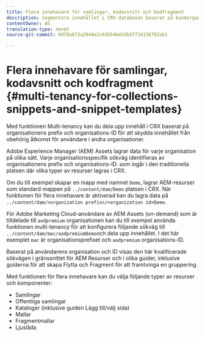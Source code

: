 ```yaml
---
title: Flera innehavare för samlingar, kodavsnitt och kodfragment
description: Segmentera innehållet i CRX-databasen baserat på kundorganisationen för att förhindra obehörig åtkomst.
contentOwner: AG
translation-type: tm+mt
source-git-commit: 0d70a672a2944e2c03b54beb3b5f734136792ab1

---
```



# Flera innehavare för samlingar, kodavsnitt och kodfragment {#multi-tenancy-for-collections-snippets-and-snippet-templates}

Med funktionen Multi-tenancy kan du dela upp innehåll i CRX baserat på organisationens prefix och organisations-ID för att skydda innehållet från obehörig åtkomst för användare i andra organisationer.

Adobe Experience Manager (AEM) Assets lagrar data för varje organisation på olika sätt. Varje organisationsspecifik sökväg identifieras av organisationens prefix och organisations-ID.
som ingår i den traditionella platsen där olika typer av resurser lagras i CRX.

Om du till exempel skapar en mapp med namnet `Demo`, lagrar AEM-resurser som standard mappen på `../content/dam/Demo` platsen i CRX. När funktionen för flera innehavare är aktiverad kan du lagra data på `../content/dam/<organization prefix>/<organization id>Demo`.

För Adobe Marketing Cloud-användare av AEM Assets (on-demand) som är tilldelade till `aodpremium` organisationen kan du till exempel använda funktionen multi-tenancy för att konfigurera följande sökväg till `../content/dam/mac/aodpremiumDemo`och dela upp innehållet. I det här exemplet `mac` är organisationsprefixet och `aodpremium` organisations-ID.

Baserat på användarens organisation och ID visas den här kvalificerade sökvägen i gränssnittet för AEM Resurser och i olika guider, inklusive guiderna för att skapa Flytta och Fragment för att framtvinga en gruppering.

Med funktionen för flera innehavare kan du välja följande typer av resurser och komponenter:

* Samlingar
* Offentliga samlingar
* Kataloger (inklusive guiden Lägg till/välj sida)
* Mallar
* Fragmentmallar
* Ljuslåda
